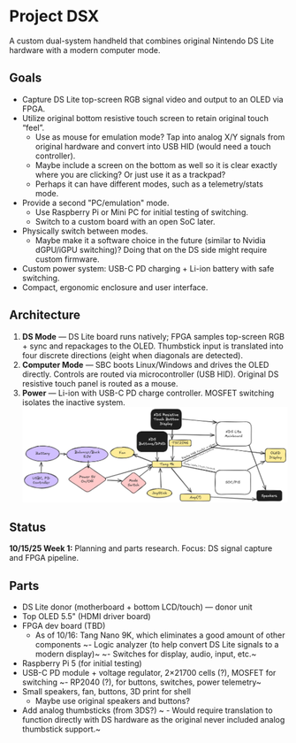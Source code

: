 # Project DSX

A custom dual-system handheld that combines original Nintendo DS Lite hardware with a modern computer mode.

## Goals
- Capture DS Lite top-screen RGB signal video and output to an OLED via FPGA.
- Utilize original bottom resistive touch screen to retain original touch “feel”.
  - Use as mouse for emulation mode? Tap into analog X/Y signals from original hardware and convert into USB HID (would need a touch controller).
  - Maybe include a screen on the bottom as well so it is clear exactly where you are clicking? Or just use it as a trackpad?
  - Perhaps it can have different modes, such as a telemetry/stats mode.
- Provide a second "PC/emulation" mode.
  - Use Raspberry Pi or Mini PC for initial testing of switching.
  - Switch to a custom board with an open SoC later.
- Physically switch between modes.
  - Maybe make it a software choice in the future (similar to Nvidia dGPU/iGPU switching)? Doing that on the DS side might require custom firmware.
- Custom power system: USB-C PD charging + Li-ion battery with safe switching.
- Compact, ergonomic enclosure and user interface.

## Architecture
1. **DS Mode** — DS Lite board runs natively; FPGA samples top-screen RGB + sync and repackages to the OLED. Thumbstick input is translated into four discrete directions (eight when diagonals are detected).
2. **Computer Mode** — SBC boots Linux/Windows and drives the OLED directly. Controls are routed via microcontroller (USB HID). Original DS resistive touch panel is routed as a mouse.
3. **Power** — Li-ion with USB-C PD charge controller. MOSFET switching isolates the inactive system.
![Current Schematic](https://github.com/canersaka/projectdsx/blob/main/hardware/schematics/Second%20Schematic%20Draft.png)
## Status
**10/15/25 Week 1:** Planning and parts research. Focus: DS signal capture and FPGA pipeline.

## Parts
- DS Lite donor (motherboard + bottom LCD/touch) — donor unit
- Top OLED 5.5" (HDMI driver board)
- FPGA dev board (TBD)
  - As of 10/16: Tang Nano 9K, which eliminates a good amount of other components
~- Logic analyzer (to help convert DS Lite signals to a modern display)~
~- Switches for display, audio, input, etc.~
- Raspberry Pi 5 (for initial testing)
- USB-C PD module + voltage regulator, 2×21700 cells (?), MOSFET for switching
~- RP2040 (?), for buttons, switches, power telemetry~
- Small speakers, fan, buttons, 3D print for shell
  - Maybe use original speakers and buttons?
- Add analog thumbsticks (from 3DS?)
~  - Would require translation to function directly with DS hardware as the original never included analog thumbstick support.~
